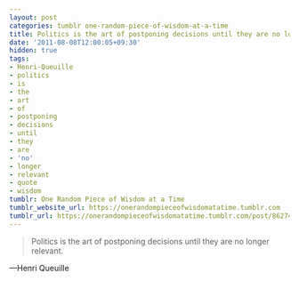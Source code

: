 ```yaml
---
layout: post
categories: tumblr one-random-piece-of-wisdom-at-a-time
title: Politics is the art of postponing decisions until they are no longer relevant.
date: '2011-08-08T12:00:05+09:30'
hidden: true
tags:
- Henri-Queuille
- politics
- is
- the
- art
- of
- postponing
- decisions
- until
- they
- are
- 'no'
- longer
- relevant
- quote
- wisdom
tumblr: One Random Piece of Wisdom at a Time
tumblr_website_url: https://onerandompieceofwisdomatatime.tumblr.com
tumblr_url: https://onerandompieceofwisdomatatime.tumblr.com/post/8627463957/politics-is-the-art-of-postponing-decisions-until
---
```

> Politics is the art of postponing decisions until they are no longer relevant.

—Henri Queuille&nbsp;
